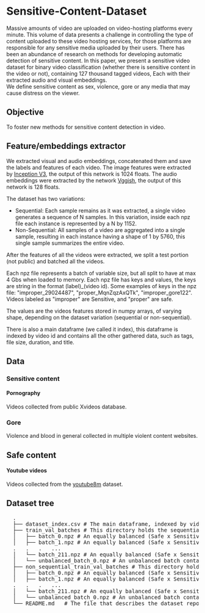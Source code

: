 # Sensitive-Content-Dataset

Massive amounts of video are uploaded on video-hosting platforms every minute. This volume of data presents a challenge in controlling the type of content uploaded to these video hosting services, for those platforms are responsible for any sensitive media uploaded by their users.
There has been an abundance of research on methods for developing automatic detection of sensitive content. In this paper, we present a sensitive video dataset for binary video classification (whether there is sensitive content in the video or not), containing 127 thousand tagged videos, Each with their extracted audio and visual embeddings.  
We define sensitive content as sex, violence, gore or any media that may cause distress on the viewer.

## Objective
To foster new methods for sensitive content detection in video.
## Feature/embeddings extractor
We extracted visual and audio embeddings, concatenated them and save the labels and features of each video.
The image features were extracted by [Inception V3](https://github.com/google/youtube-8m/tree/master/feature_extractor), the output of this network is 1024 floats.
The audio embeddings were extracted by the network [Vggish](https://github.com/tensorflow/models/tree/master/research/audioset/vggish), the output of this network is 128 floats.

The dataset has two variations: 
- Sequential: Each sample remains as it was extracted, a single video generates a sequence of N samples. In this variation, inside each npz file each instance is represented by a N by 1152.
- Non-Sequential: All samples of a video are aggregated into a single sample, resulting in each instance having a shape of 1 by 5760, this single sample summarizes the entire video.

After the features of all the videos were extracted, we split a test portion (not public) and batched all the videos.

Each npz file represents a batch of variable size, but all split to have at max 4 Gbs when loaded to memory.
Each npz file has keys and values, the keys are string in the format (label)\_(video id). Some examples of keys in the npz file: "improper_29024487", "proper_MqnZqzAxQTk", "improper_gore122". Videos labeled as "improper" are Sensitive, and "proper" are safe.

The values are the videos features stored in numpy arrays, of varying shape, depending on the dataset variation (sequential or non-sequential).

There is also a main dataframe (we called it index), this dataframe is indexed by video id and contains all the other gathered data, such as tags, file size, duration, and title.

## Data
### Sensitive content
#### Pornography
Videos collected from public Xvideos database.
### Gore
Violence and blood in general collected in multiple violent content websites.

## Safe content
#### Youtube videos
Videos collected from the [youtube8m](https://research.google.com/youtube8m/) dataset.

## Dataset tree
<pre>
  .
  ├── dataset_index.csv # The main dataframe, indexed by video id and contains all the gathered data, such as tags, file size, duration, and title.
  ├── train_val_batches # This directory holds the sequential data (videos as times-series) batches for training/validation
  │   ├── batch_0.npz # An equally balanced (Safe x Sensitive) batch containing 407 instances
  │   ├── batch_1.npz # An equally balanced (Safe x Sensitive) batch containing 407 instances
  .   .   .   ...
  │   └── batch_211.npz # An equally balanced (Safe x Sensitive) batch containing 407 instances
  │   └── unbalanced_batch_0.npz # An unbalanced batch containing the remaining instances
  ├── non_sequential_train_val_batches # This directory holds the non-sequential (whole video represented by a single embedding) data batches for training/validation
  │   ├── batch_0.npz # An equally balanced (Safe x Sensitive) batch containing 407 instances
  │   ├── batch_1.npz # An equally balanced (Safe x Sensitive) batch containing 407 instances
  .   .   .   ...
  │   └── batch_211.npz # An equally balanced (Safe x Sensitive) batch containing 407 instances
  │   └── unbalanced_batch_0.npz # An unbalanced batch containing the remaining instances
  └── README.md   # The file that describes the dataset repository
</pre>
